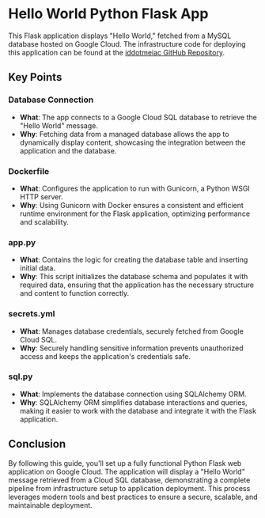 # Hello World Python Flask App

This Flask application displays "Hello World," fetched from a MySQL database hosted on Google Cloud. The infrastructure code for deploying this application can be found at the [iddotmeiac GitHub Repository](https://github.com/sonamawachar0110/iddotmepython).

## Key Points

### **Database Connection**
- **What**: The app connects to a Google Cloud SQL database to retrieve the "Hello World" message.
- **Why**: Fetching data from a managed database allows the app to dynamically display content, showcasing the integration between the application and the database.

### **Dockerfile**
- **What**: Configures the application to run with Gunicorn, a Python WSGI HTTP server.
- **Why**: Using Gunicorn with Docker ensures a consistent and efficient runtime environment for the Flask application, optimizing performance and scalability.

### **app.py**
- **What**: Contains the logic for creating the database table and inserting initial data.
- **Why**: This script initializes the database schema and populates it with required data, ensuring that the application has the necessary structure and content to function correctly.

### **secrets.yml**
- **What**: Manages database credentials, securely fetched from Google Cloud SQL.
- **Why**: Securely handling sensitive information prevents unauthorized access and keeps the application's credentials safe.

### **sql.py**
- **What**: Implements the database connection using SQLAlchemy ORM.
- **Why**: SQLAlchemy ORM simplifies database interactions and queries, making it easier to work with the database and integrate it with the Flask application.

## Conclusion

By following this guide, you'll set up a fully functional Python Flask web application on Google Cloud. The application will display a "Hello World" message retrieved from a Cloud SQL database, demonstrating a complete pipeline from infrastructure setup to application deployment. This process leverages modern tools and best practices to ensure a secure, scalable, and maintainable deployment.

